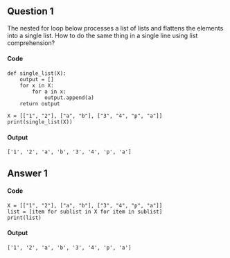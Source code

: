 ## Question 1

The nested for loop below processes a list of lists and flattens the elements into a single list. How to do the same thing in a single line using list comprehension?

#### Code
    def single_list(X):
        output = []
        for x in X:
            for a in x:
                output.append(a)
        return output

    X = [["1", "2"], ["a", "b"], ["3", "4", "p", "a"]]
    print(single_list(X))

#### Output
    ['1', '2', 'a', 'b', '3', '4', 'p', 'a']

## Answer 1

#### Code
    X = [["1", "2"], ["a", "b"], ["3", "4", "p", "a"]]
    list = [item for sublist in X for item in sublist]
    print(list)

#### Output
    ['1', '2', 'a', 'b', '3', '4', 'p', 'a']
